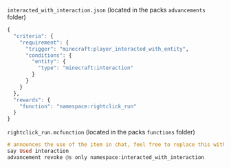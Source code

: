 `interacted_with_interaction.json` (located in the packs `advancements` folder)

```hs
{
  "criteria": {
    "requirement": {
      "trigger": "minecraft:player_interacted_with_entity",
      "conditions": {
        "entity": {
          "type": "minecraft:interaction"
        }
      }
    }
  },
  "rewards": {
    "function": "namespace:rightclick_run"
  }
}
```

`rightclick_run.mcfunction` (located in the packs `functions` folder)

```hs
# announces the use of the item in chat, feel free to replace this with whatever
say Used interaction 
advancement revoke @s only namespace:interacted_with_interaction
```
